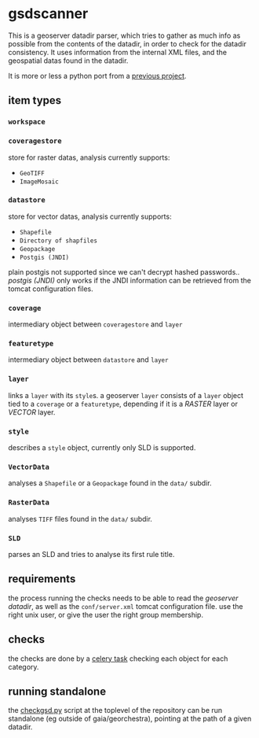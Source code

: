# gsdscanner

This is a geoserver datadir parser, which tries to gather as much info as
possible from the contents of the datadir, in order to check for the datadir
consistency. It uses information from the internal XML files, and the
geospatial datas found in the datadir.

It is more or less a python port from a [previous
project](https://github.com/landryb/geoserver-datadir-checker/).

## item types

### `workspace`

### `coveragestore`
store for raster datas, analysis currently supports:
- `GeoTIFF`
- `ImageMosaic`

### `datastore`
store for vector datas, analysis currently supports:
- `Shapefile`
- `Directory of shapfiles`
- `Geopackage`
- `Postgis (JNDI)`

plain postgis not supported since we can't decrypt hashed passwords.. _postgis
(JNDI)_ only works if the JNDI information can be retrieved from the tomcat
configuration files.

### `coverage`
intermediary object between `coveragestore` and `layer`

### `featuretype`
intermediary object between `datastore` and `layer`

### `layer`
links a `layer` with its `style`s. a geoserver `layer` consists of a `layer`
object tied to a `coverage` or a `featuretype`, depending if it is a _RASTER_
layer or _VECTOR_ layer.

### `style`
describes a `style` object, currently only SLD is supported.

### `VectorData`
analyses a `Shapefile` or a `Geopackage` found in the `data/` subdir.

### `RasterData`
analyses `TIFF` files found in the `data/` subdir.

### `SLD`
parses an SLD and tries to analyse its first rule title.

## requirements

the process running the checks needs to be able to read the _geoserver
datadir_, as well as the `conf/server.xml` tomcat configuration file. use the
right unix user, or give the user the right group membership.

## checks

the checks are done by a [celery task](../geordash/checks/gsd.py) checking each
object for each category.

## running standalone

the [checkgsd.py](../checkgsd.py) script at the toplevel of the repository can be
run standalone (eg outside of gaia/georchestra), pointing at the path of a
given datadir.
